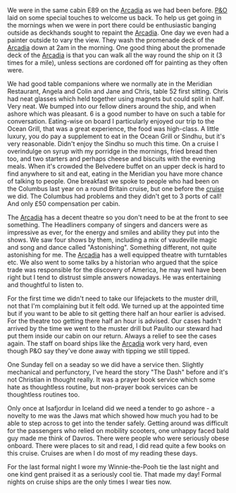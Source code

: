 We were in the same cabin E89 on the [Arcadia](https://www.pocruises.com/cruise-ships/arcadia/) as we had been before. [P&amp;O](https://www.pocruises.com/)
laid on some special touches to welcome us back. To help us get going
in the mornings when we were in port there could be enthusiastic banging
outside as deckhands sought to repaint the [Arcadia](https://www.pocruises.com/cruise-ships/arcadia/). One day we even had a
painter outside to vary the view. They wash the promenade deck of the [Arcadia](https://www.pocruises.com/cruise-ships/arcadia/)
down at 2am in the morning. One good thing about the promenade deck of the
[Arcadia](https://www.pocruises.com/cruise-ships/arcadia/) is that you can walk all the way round the ship on it (3 times for
a mile), unless
sections are cordoned off for painting as they often were.

We had good table companions where we normally ate in the Meridian
Restaurant, Angela and Colin and Jane and Chris, table 52 first sitting.
Chris had neat glasses which held together using magnets but could
split in half. Very neat. We bumped into our fellow diners around the ship,
and when ashore which was pleasant.
6 is a good number to have on such a table for conversation. Eating-wise on board I
particularly enjoyed our trip to the Ocean Grill, that was a great
experience, the food was high-class. A little luxury, you do pay a supplement to
eat in the Ocean Grill or Sindhu, but it's very reasonable.
Didn't enjoy the Sindhu so much this time.
On a cruise I overindulge on syrup with my porridge in the mornings,
fried bread then too, and two starters and perhaps cheese and biscuits
with the evening meals. When it's crowded the Belvedere buffet on an
upper deck is hard to find anywhere to sit and eat, eating in the
Meridian you have more chance of talking to people. One breakfast we
spoke to people who had been on the Columbus last year on a round
Britain cruise, but one before the [cruise](2018/Columbus) we did. The
Columbus had problems and they didn't get to 3 ports of call! And only
&pound;50 compensation per cabin.

The [Arcadia](https://www.pocruises.com/cruise-ships/arcadia/) has a decent theatre so you don't need to be at the front
to see something. The Headliners company of singers and dancers were as
impressive as ever, for the energy and smiles and ability they put into the shows.
We saw four shows by them, including a mix of vaudeville magic and song and dance
called "Astonishing". Something different, not quite astonishing for me.
The [Arcadia](https://www.pocruises.com/cruise-ships/arcadia/) has a well equipped theatre with turntables etc.
We also went to some talks by a historian who argued that the spice trade
was responsible for the discovery of America, he may well have been right
but I tend to distrust simple answers nowadays. He was entertaining and
thoughtful to listen to.

For the first time we didn't need to take our lifejackets to the muster drill,
not that I'm complaining but it felt odd. We turned up at the appointed time
but if you want to be able to sit getting there half an hour earlier is
advised. For the theatre too getting there half an hour is advised.
Our cases hadn't arrived by the time we went to the muster drill
but Paulito our steward had put them inside our cabin on our return. Always a
relief to see the cases again. The staff on board ships like the [Arcadia](https://www.pocruises.com/cruise-ships/arcadia/)
work very hard, even though P&O say they've done away with tipping we still
tipped.

One Sunday fell on a seaday so we did have a service then. Slightly
mechanical and perfunctory, I've heard the story "The Dash" before and it's
not Christian in thought really. It was a prayer book service which some hate
as thoughtless routine, but non-prayer book services can be thoughtless
routines too.

Only once at Isafjordur in Iceland did we need a tender to go ashore - a novelty to me was the Jaws mat
which showed how much you had to be able to step across to get into
the tender safely. Getting around was difficult for the passengers who
relied on mobility scooters, one unhappy faced bald guy made me think of Davros.
There were people who were seriously obese onboard. There were places
to sit and read, I did read quite a few books on this cruise. Cruises
are when I do most of my reading these days.

For the last formal night I wore my Winnie-the-Pooh tie the last night and one
kind gent praised it as a seriously cool tie. That made my day! Formal nights
on cruise ships are the only times I wear ties now.

